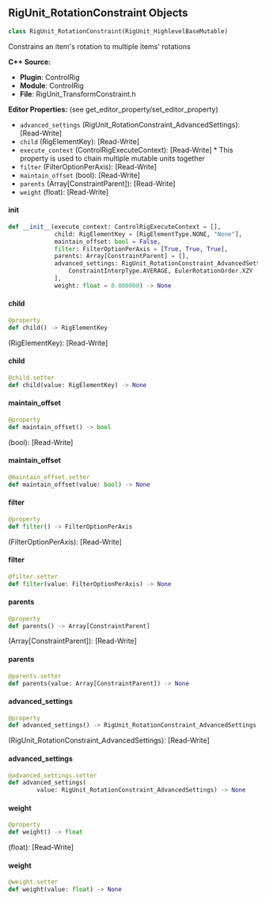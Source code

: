 ## RigUnit_RotationConstraint Objects

```python
class RigUnit_RotationConstraint(RigUnit_HighlevelBaseMutable)
```

Constrains an item's rotation to multiple items' rotations

**C++ Source:**

- **Plugin**: ControlRig
- **Module**: ControlRig
- **File**: RigUnit_TransformConstraint.h

**Editor Properties:** (see get_editor_property/set_editor_property)

- ``advanced_settings`` (RigUnit_RotationConstraint_AdvancedSettings):  [Read-Write]
- ``child`` (RigElementKey):  [Read-Write]
- ``execute_context`` (ControlRigExecuteContext):  [Read-Write] * This property is used to chain multiple mutable units together
- ``filter`` (FilterOptionPerAxis):  [Read-Write]
- ``maintain_offset`` (bool):  [Read-Write]
- ``parents`` (Array[ConstraintParent]):  [Read-Write]
- ``weight`` (float):  [Read-Write]

<a id="unreal.RigUnit_RotationConstraint.__init__"></a>

#### __init__

```python
def __init__(execute_context: ControlRigExecuteContext = [],
             child: RigElementKey = [RigElementType.NONE, "None"],
             maintain_offset: bool = False,
             filter: FilterOptionPerAxis = [True, True, True],
             parents: Array[ConstraintParent] = [],
             advanced_settings: RigUnit_RotationConstraint_AdvancedSettings = [
                 ConstraintInterpType.AVERAGE, EulerRotationOrder.XZY
             ],
             weight: float = 0.000000) -> None
```

<a id="unreal.RigUnit_RotationConstraint.child"></a>

#### child

```python
@property
def child() -> RigElementKey
```

(RigElementKey):  [Read-Write]

<a id="unreal.RigUnit_RotationConstraint.child"></a>

#### child

```python
@child.setter
def child(value: RigElementKey) -> None
```

<a id="unreal.RigUnit_RotationConstraint.maintain_offset"></a>

#### maintain_offset

```python
@property
def maintain_offset() -> bool
```

(bool):  [Read-Write]

<a id="unreal.RigUnit_RotationConstraint.maintain_offset"></a>

#### maintain_offset

```python
@maintain_offset.setter
def maintain_offset(value: bool) -> None
```

<a id="unreal.RigUnit_RotationConstraint.filter"></a>

#### filter

```python
@property
def filter() -> FilterOptionPerAxis
```

(FilterOptionPerAxis):  [Read-Write]

<a id="unreal.RigUnit_RotationConstraint.filter"></a>

#### filter

```python
@filter.setter
def filter(value: FilterOptionPerAxis) -> None
```

<a id="unreal.RigUnit_RotationConstraint.parents"></a>

#### parents

```python
@property
def parents() -> Array[ConstraintParent]
```

(Array[ConstraintParent]):  [Read-Write]

<a id="unreal.RigUnit_RotationConstraint.parents"></a>

#### parents

```python
@parents.setter
def parents(value: Array[ConstraintParent]) -> None
```

<a id="unreal.RigUnit_RotationConstraint.advanced_settings"></a>

#### advanced_settings

```python
@property
def advanced_settings() -> RigUnit_RotationConstraint_AdvancedSettings
```

(RigUnit_RotationConstraint_AdvancedSettings):  [Read-Write]

<a id="unreal.RigUnit_RotationConstraint.advanced_settings"></a>

#### advanced_settings

```python
@advanced_settings.setter
def advanced_settings(
        value: RigUnit_RotationConstraint_AdvancedSettings) -> None
```

<a id="unreal.RigUnit_RotationConstraint.weight"></a>

#### weight

```python
@property
def weight() -> float
```

(float):  [Read-Write]

<a id="unreal.RigUnit_RotationConstraint.weight"></a>

#### weight

```python
@weight.setter
def weight(value: float) -> None
```

<a id="unreal.RigUnit_RotationConstraintLocalSpaceOffset"></a>